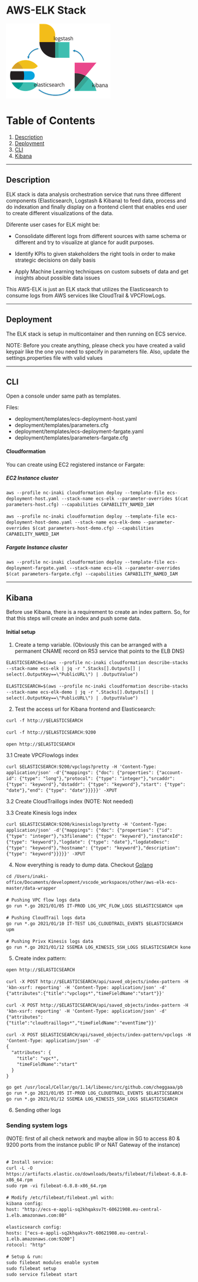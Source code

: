 # AWS-ELK Stack

[![ELK Logo](./logo.png "[ELK Logo")](https://www.elastic.co/what-is/elk-stack)

# Table of Contents
1. [Description](#Description)
2. [Deployment](#Deployment)
3. [CLI](#CLI)
4. [Kibana](#Kibana)

---

## Description
ELK stack is data analysis orchestration service that runs three different components (Elasticsearch, Logstash & Kibana) to feed data, process and do indexation and finally display on a frontend client that enables end user to create different visualizations of the data.

Diferente user cases for ELK might be:
- Consolidate different logs from different sources with same schema or different and try to visualize at glance for audit purposes.

- Identify KPIs to given stakeholders the right tools in order to make strategic decisions on daily basis

- Apply Machine Learning techniques on custom subsets of data and get insights about possible data issues

This AWS-ELK is just an ELK stack that utilizes the Elasticsearch to consume logs from AWS services like CloudTrail & VPCFlowLogs.

---

## Deployment
The ELK stack is setup in multicontainer and then running on ECS service. 

NOTE: Before you create anything, please check you have created a valid keypair like the one you need to specify in parameters file. Also, update the settings.properties file with valid values

---

## CLI

Open a console under same path as templates.

Files:
* deployment/templates/ecs-deployment-host.yaml
* deployment/templates/parameters.cfg
* deployment/templates/ecs-deployment-fargate.yaml
* deployment/templates/parameters-fargate.cfg

#### Cloudformation

You can create using EC2 registered instance or Fargate:

##### EC2 Instance cluster
```
aws --profile nc-inaki cloudformation deploy --template-file ecs-deployment-host.yaml --stack-name ecs-elk --parameter-overrides $(cat parameters-host.cfg) --capabilities CAPABILITY_NAMED_IAM

aws --profile nc-inaki cloudformation deploy --template-file ecs-deployment-host-demo.yaml --stack-name ecs-elk-demo --parameter-overrides $(cat parameters-host-demo.cfg) --capabilities CAPABILITY_NAMED_IAM
```

##### Fargate Instance cluster
```
aws --profile nc-inaki cloudformation deploy --template-file ecs-deployment-fargate.yaml --stack-name ecs-elk --parameter-overrides $(cat parameters-fargate.cfg) --capabilities CAPABILITY_NAMED_IAM
```

---

## Kibana

Before use Kibana, there is a requirement to create an index pattern. So, for that this steps will create an index and push some data.

#### Initial setup

1. Create a temp variable. (Obviously this can be arranged with a permanent CNAME record on R53 service that points to the ELB DNS)
```
ELASTICSEARCH=$(aws --profile nc-inaki cloudformation describe-stacks --stack-name ecs-elk | jq -r ".Stacks[].Outputs[] | select(.OutputKey==\"PublicURL\") | .OutputValue")

ELASTICSEARCH=$(aws --profile nc-inaki cloudformation describe-stacks --stack-name ecs-elk-demo | jq -r ".Stacks[].Outputs[] | select(.OutputKey==\"PublicURL\") | .OutputValue")
```

2. Test the access url for Kibana frontend and Elasticsearch:

```
curl -f http://$ELASTICSEARCH

curl -f http://$ELASTICSEARCH:9200

open http://$ELASTICSEARCH
```

3.1 Create VPCFlowlogs index
```
curl $ELASTICSEARCH:9200/vpclogs?pretty -H 'Content-Type: application/json' -d'{"mappings": {"doc": {"properties": {"account-id": {"type": "long"},"protocol": {"type": "integer"},"srcaddr": {"type": "keyword"},"dstaddr": {"type": "keyword"},"start": {"type": "date"},"end": {"type": "date"}}}}}' -XPUT
```

3.2 Create CloudTraillogs index (NOTE: Not needed)

3.3 Create Kinesis logs index
```
curl $ELASTICSEARCH:9200/kinesislogs?pretty -H 'Content-Type: application/json' -d'{"mappings": {"doc": {"properties": {"id": {"type": "integer"},"s3filename": {"type": "keyword"},"instanceId": {"type": "keyword"},"logdate": {"type": "date"},"logdateDesc": {"type": "keyword"},"hostname": {"type": "keyword"},"description": {"type": "keyword"}}}}}' -XPUT
```

4. Now everything is ready to dump data. Checkout [Golang](#Golang)

```
cd /Users/inaki-office/Documents/development/vscode_workspaces/other/aws-elk-ecs-master/data-wrapper

# Pushing VPC flow logs data
go run *.go 2021/01/05 IT-PROD LOG_VPC_FLOW_LOGS $ELASTICSEARCH upm

# Pushing CloudTrail logs data
go run *.go 2021/01/10 IT-TEST LOG_CLOUDTRAIL_EVENTS $ELASTICSEARCH upm

# Pushing Privx Kinesis logs data
go run *.go 2021/01/12 SSEMEA LOG_KINESIS_SSH_LOGS $ELASTICSEARCH kone

```

5. Create index pattern:

```
open http://$ELASTICSEARCH

curl -X POST http://$ELASTICSEARCH/api/saved_objects/index-pattern -H 'kbn-xsrf: reporting' -H 'Content-Type: application/json' -d' {"attributes":{"title":"vpclogs*","timeFieldName":"start"}}'

curl -X POST http://$ELASTICSEARCH/api/saved_objects/index-pattern -H 'kbn-xsrf: reporting' -H 'Content-Type: application/json' -d' {"attributes":{"title":"cloudtraillogs*","timeFieldName":"eventTime"}}'

curl -X POST $ELASTICSEARCH/api/saved_objects/index-pattern/vpclogs -H 'Content-Type: application/json' -d'
{
  "attributes": {
    "title": "vpc*",
    "timeFieldName":"start"
  }
}
```


```
go get /usr/local/Cellar/go/1.14/libexec/src/github.com/cheggaaa/pb
go run *.go 2021/01/05 IT-PROD LOG_CLOUDTRAIL_EVENTS $ELASTICSEARCH
go run *.go 2021/01/12 SSEMEA LOG_KINESIS_SSH_LOGS $ELASTICSEARCH
```

6. Sending other logs

### Sending system logs

(NOTE: first of all check network and maybe allow in SG to access 80 & 9200 ports from the instance public IP or NAT Gateway of the instance)

```

# Install service:
curl -L -O https://artifacts.elastic.co/downloads/beats/filebeat/filebeat-6.8.8-x86_64.rpm
sudo rpm -vi filebeat-6.8.8-x86_64.rpm

# Modify /etc/filebeat/filebeat.yml with:
kibana config:
host: "http://ecs-e-appli-sq2khqaksv7t-60621908.eu-central-1.elb.amazonaws.com:80"

elasticsearch config:
hosts: ["ecs-e-appli-sq2khqaksv7t-60621908.eu-central-1.elb.amazonaws.com:9200"]
rotocol: "http"

# Setup & run:
sudo filebeat modules enable system
sudo filebeat setup
sudo service filebeat start

```
